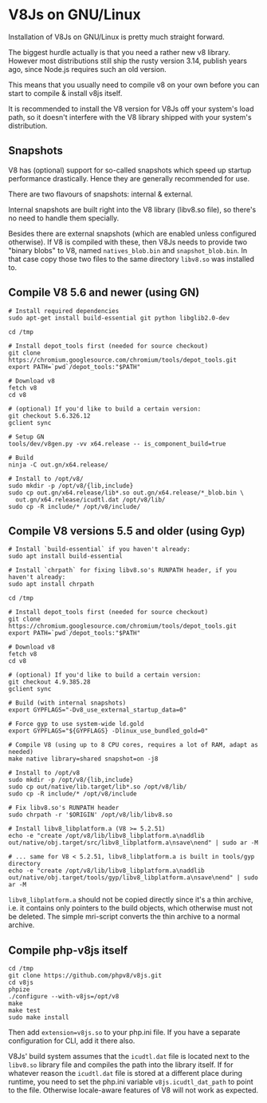 V8Js on GNU/Linux
=================

Installation of V8Js on GNU/Linux is pretty much straight forward.

The biggest hurdle actually is that you need a rather new v8 library.
However most distributions still ship the rusty version 3.14, publish
years ago, since Node.js requires such an old version.

This means that you usually need to compile v8 on your own before
you can start to compile & install v8js itself.

It is recommended to install the V8 version for V8Js off your system's
load path, so it doesn't interfere with the V8 library shipped with your
system's distribution.


Snapshots
---------

V8 has (optional) support for so-called snapshots which speed up startup
performance drastically.  Hence they are generally recommended for use.

There are two flavours of snapshots: internal & external.

Internal snapshots are built right into the V8 library (libv8.so file),
so there's no need to handle them specially.

Besides there are external snapshots (which are enabled unless configured
otherwise).  If V8 is compiled with these, then V8Js needs to provide two
"binary blobs" to V8, named `natives_blob.bin` and `snapshot_blob.bin`.
In that case copy those two files to the same directory `libv8.so` was
installed to.


Compile V8 5.6 and newer (using GN)
-----------------------------------

```
# Install required dependencies
sudo apt-get install build-essential git python libglib2.0-dev

cd /tmp

# Install depot_tools first (needed for source checkout)
git clone https://chromium.googlesource.com/chromium/tools/depot_tools.git
export PATH=`pwd`/depot_tools:"$PATH"

# Download v8
fetch v8
cd v8

# (optional) If you'd like to build a certain version:
git checkout 5.6.326.12
gclient sync

# Setup GN
tools/dev/v8gen.py -vv x64.release -- is_component_build=true

# Build
ninja -C out.gn/x64.release/

# Install to /opt/v8/
sudo mkdir -p /opt/v8/{lib,include}
sudo cp out.gn/x64.release/lib*.so out.gn/x64.release/*_blob.bin \
  out.gn/x64.release/icudtl.dat /opt/v8/lib/
sudo cp -R include/* /opt/v8/include/
```


Compile V8 versions 5.5 and older (using Gyp)
---------------------------------------------


```
# Install `build-essential` if you haven't already:
sudo apt install build-essential

# Install `chrpath` for fixing libv8.so's RUNPATH header, if you haven't already:
sudo apt install chrpath

cd /tmp

# Install depot_tools first (needed for source checkout)
git clone https://chromium.googlesource.com/chromium/tools/depot_tools.git
export PATH=`pwd`/depot_tools:"$PATH"

# Download v8
fetch v8
cd v8

# (optional) If you'd like to build a certain version:
git checkout 4.9.385.28
gclient sync

# Build (with internal snapshots)
export GYPFLAGS="-Dv8_use_external_startup_data=0"

# Force gyp to use system-wide ld.gold
export GYPFLAGS="${GYPFLAGS} -Dlinux_use_bundled_gold=0"

# Compile V8 (using up to 8 CPU cores, requires a lot of RAM, adapt as needed)
make native library=shared snapshot=on -j8

# Install to /opt/v8
sudo mkdir -p /opt/v8/{lib,include}
sudo cp out/native/lib.target/lib*.so /opt/v8/lib/
sudo cp -R include/* /opt/v8/include

# Fix libv8.so's RUNPATH header
sudo chrpath -r '$ORIGIN' /opt/v8/lib/libv8.so

# Install libv8_libplatform.a (V8 >= 5.2.51)
echo -e "create /opt/v8/lib/libv8_libplatform.a\naddlib out/native/obj.target/src/libv8_libplatform.a\nsave\nend" | sudo ar -M

# ... same for V8 < 5.2.51, libv8_libplatform.a is built in tools/gyp directory
echo -e "create /opt/v8/lib/libv8_libplatform.a\naddlib out/native/obj.target/tools/gyp/libv8_libplatform.a\nsave\nend" | sudo ar -M
```

`libv8_libplatform.a` should not be copied directly since it's a thin
archive, i.e. it contains only pointers to the build objects, which
otherwise must not be deleted.  The simple mri-script converts the
thin archive to a normal archive.


Compile php-v8js itself
-----------------------

```
cd /tmp
git clone https://github.com/phpv8/v8js.git
cd v8js
phpize
./configure --with-v8js=/opt/v8
make
make test
sudo make install
```

Then add `extension=v8js.so` to your php.ini file. If you have a separate configuration for CLI, add it there also.

V8Js' build system assumes that the `icudtl.dat` file is located next to the `libv8.so`
library file and compiles the path into the library itself.  If for whatever reason the
`icudtl.dat` file is stored at a different place during runtime, you need to set the
php.ini variable `v8js.icudtl_dat_path` to point to the file.  Otherwise locale-aware
features of V8 will not work as expected.
